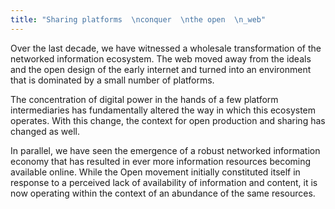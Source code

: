 ```yaml
---
title: "Sharing platforms  \nconquer  \nthe open  \n_web"
---
```

Over the last decade, we have witnessed a wholesale transformation of the networked information ecosystem. The web moved away from the ideals and the open design of the early internet and turned into an environment that is dominated by a small number of platforms.  

The concentration of digital power in the hands of a few platform intermediaries has fundamentally altered the way in which this ecosystem operates. With this change, the context for open production and sharing has changed as well.  
<!--more-->
In parallel, we have seen the emergence of a robust networked information economy that has resulted in ever more information resources becoming available online. While the Open movement initially constituted itself in response to a perceived lack of availability of information and content, it is now operating within the context of an abundance of the same resources.
